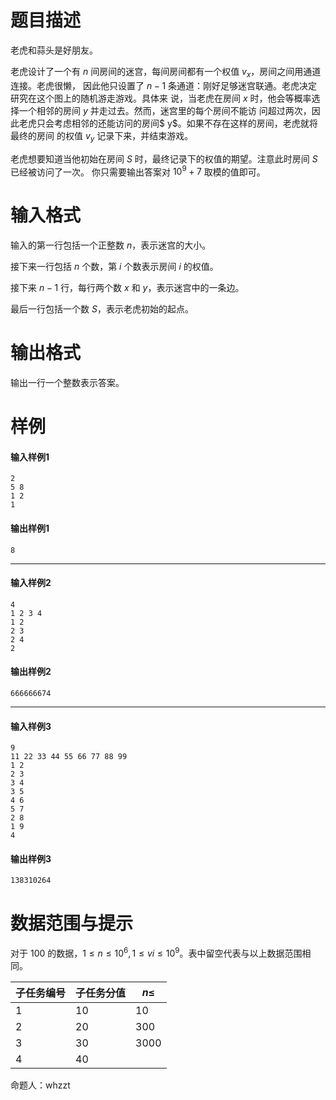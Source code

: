 
# 题目描述

老虎和蒜头是好朋友。

老虎设计了一个有 $n$ 间房间的迷宫，每间房间都有一个权值 $v_x$，房间之间用通道连接。老虎很懒，
因此他只设置了 $n − 1$ 条通道：刚好足够迷宫联通。老虎决定研究在这个图上的随机游走游戏。具体来
说，当老虎在房间 $x$ 时，他会等概率选择一个相邻的房间 $y$ 并走过去。然而，迷宫里的每个房间不能访
问超过两次，因此老虎只会考虑相邻的还能访问的房间$ y$。如果不存在这样的房间，老虎就将最终的房间
的权值 $v_y$ 记录下来，并结束游戏。

老虎想要知道当他初始在房间 $S$ 时，最终记录下的权值的期望。注意此时房间 $S$ 已经被访问了一次。
你只需要输出答案对 $10^9 + 7$ 取模的值即可。

# 输入格式

输入的第一行包括一个正整数 $n$，表示迷宫的大小。

接下来一行包括 $n$ 个数，第 $i$ 个数表示房间 $i$ 的权值。

接下来 $n − 1$ 行，每行两个数 $x$ 和 $y$，表示迷宫中的一条边。

最后一行包括一个数 $S$，表示老虎初始的起点。

# 输出格式

输出一行一个整数表示答案。

# 样例

#### 输入样例1
```plain
2
5 8
1 2
1
```
#### 输出样例1
```plain
8
```
___
#### 输入样例2
```plain
4
1 2 3 4
1 2
2 3
2 4
2
```
#### 输出样例2
```plain
666666674
```
___
#### 输入样例3
```plain
9
11 22 33 44 55 66 77 88 99
1 2
2 3
3 4
3 5
4 6
5 7
2 8
1 9
4
```
#### 输出样例3
```plain
138310264
```


# 数据范围与提示

对于 $100%$ 的数据，$1 ≤ n ≤ 10^6, 1 ≤ vi ≤ 10^9$。表中留空代表与以上数据范围相同。

|子任务编号 |子任务分值 |$n ≤$|
|---|---|---|
|1 |10<!--qaq-->| 10|
|2| 20 |300|
|3 |30 |3000|
|4 |40||

命题人：whzzt

